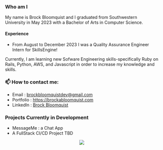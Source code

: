 ### Who am I

My name is Brock Bloomquist and I graduated from Southwestern University in May 2023 with a
Bachelor of Arts in Computer Science.

#### Experience

- From August to December 2023 I was a Quality Assurance Engineer Intern for SkillsEngine!

Currently, I am learning new Sofware Engineering skills-specifically Ruby on Rails, Python, AWS, and Javascript in order to increase my knowledge and skills.

### 📫 How to contact me:

- Email : [brockbloomquistdev@gmail.com](brockbloomquistdev@gmail.com)
- Portfolio : <https://brockabloomquist.com>
- LinkedIn : [Brock Bloomquist](https://www.linkedin.com/in/brockbloomquist/)

### Projects Currently in Development

- MessageMe : a Chat App
- A FullStack CI/CD Project TBD

<p align="center"><a href="https://github.com/anuraghazra/github-readme-stats">
  <img align="center" src="https://github-readme-stats.vercel.app/api?username=brockbloomquist&show_icons=true&theme=synthwave" />
</a></p>
